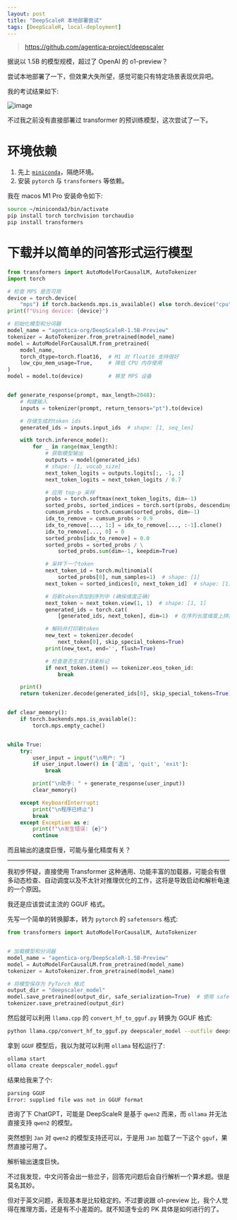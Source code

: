 ```yaml
---
layout: post
title: "DeepScaleR 本地部署尝试"
tags: [DeepScaleR, local-deployment]
---
```


> <https://github.com/agentica-project/deepscaler>

据说以 1.5B 的模型规模，超过了 OpenAI 的 o1-preview？

<!--more-->

尝试本地部署了一下，但效果大失所望，感觉可能只有特定场景表现优异吧。

我的考试结果如下:

![image](https://github.com/user-attachments/assets/f9bbf1fa-ce6b-4b30-8dc7-60752838b84d)

不过我之前没有直接部署过 transformer 的预训练模型，这次尝试了一下。

# 环境依赖

1. 先上 [`miniconda`](https://docs.anaconda.com/miniconda/install/)，隔绝环境。
2. 安装 `pytorch` 与 `transformers` 等依赖。

我在 macos M1 Pro 安装命令如下:

```sh
source ~/miniconda3/bin/activate
pip install torch torchvision torchaudio
pip install transformers
```

# 下载并以简单的问答形式运行模型

```py
from transformers import AutoModelForCausalLM, AutoTokenizer
import torch

# 检查 MPS 是否可用
device = torch.device(
    "mps") if torch.backends.mps.is_available() else torch.device("cpu")
print(f"Using device: {device}")

# 初始化模型和分词器
model_name = "agentica-org/DeepScaleR-1.5B-Preview"
tokenizer = AutoTokenizer.from_pretrained(model_name)
model = AutoModelForCausalLM.from_pretrained(
    model_name,
    torch_dtype=torch.float16,  # M1 对 float16 支持很好
    low_cpu_mem_usage=True,     # 降低 CPU 内存使用
)
model = model.to(device)        # 移至 MPS 设备


def generate_response(prompt, max_length=2048):
    # 构建输入
    inputs = tokenizer(prompt, return_tensors="pt").to(device)

    # 存储生成的token ids
    generated_ids = inputs.input_ids  # shape: [1, seq_len]

    with torch.inference_mode():
        for _ in range(max_length):
            # 获取模型输出
            outputs = model(generated_ids)
            # shape: [1, vocab_size]
            next_token_logits = outputs.logits[:, -1, :]
            next_token_logits = next_token_logits / 0.7

            # 应用 top-p 采样
            probs = torch.softmax(next_token_logits, dim=-1)
            sorted_probs, sorted_indices = torch.sort(probs, descending=True)
            cumsum_probs = torch.cumsum(sorted_probs, dim=-1)
            idx_to_remove = cumsum_probs > 0.9
            idx_to_remove[..., 1:] = idx_to_remove[..., :-1].clone()
            idx_to_remove[..., 0] = 0
            sorted_probs[idx_to_remove] = 0.0
            sorted_probs = sorted_probs / \
                sorted_probs.sum(dim=-1, keepdim=True)

            # 采样下一个token
            next_token_id = torch.multinomial(
                sorted_probs[0], num_samples=1)  # shape: [1]
            next_token = sorted_indices[0, next_token_id]  # shape: [1]

            # 将新token添加到序列中 (确保维度正确)
            next_token = next_token.view(1, 1)  # shape: [1, 1]
            generated_ids = torch.cat(
                [generated_ids, next_token], dim=1)  # 在序列长度维度上拼接

            # 解码并打印新token
            new_text = tokenizer.decode(
                next_token[0], skip_special_tokens=True)
            print(new_text, end='', flush=True)

            # 检查是否生成了结束标记
            if next_token.item() == tokenizer.eos_token_id:
                break

    print()
    return tokenizer.decode(generated_ids[0], skip_special_tokens=True)


def clear_memory():
    if torch.backends.mps.is_available():
        torch.mps.empty_cache()


while True:
    try:
        user_input = input("\n用户: ")
        if user_input.lower() in ['退出', 'quit', 'exit']:
            break

        print("\n助手: " + generate_response(user_input))
        clear_memory()

    except KeyboardInterrupt:
        print("\n程序已终止")
        break
    except Exception as e:
        print(f"\n发生错误: {e}")
        continue
```

而且输出的速度巨慢，可能与量化精度有关？

---

我初步怀疑，直接使用 Transformer 这种通用、功能丰富的加载器，可能会有很多动态检查、自动调度以及不太针对推理优化的工作，这将是导致启动和解析龟速的一个原因。

我还是应该尝试主流的 GGUF 格式。

先写一个简单的转换脚本，转为 `pytorch` 的 `safetensors` 格式:

```python
from transformers import AutoModelForCausalLM, AutoTokenizer


# 加载模型和分词器
model_name = "agentica-org/DeepScaleR-1.5B-Preview"
model = AutoModelForCausalLM.from_pretrained(model_name)
tokenizer = AutoTokenizer.from_pretrained(model_name)

# 将模型保存为 PyTorch 格式
output_dir = "deepscaler_model"
model.save_pretrained(output_dir, safe_serialization=True)  # 使用 safetensors 格式
tokenizer.save_pretrained(output_dir)
```

然后就可以利用 `llama.cpp` 的 `convert_hf_to_gguf.py` 转换为 GGUF 格式:

```sh
python llama.cpp/convert_hf_to_gguf.py deepscaler_model --outfile deepscaler_model.gguf
```

拿到 `GGUF` 模型后，我以为就可以利用 `ollama` 轻松运行了:

```sh
ollama start
ollama create deepscaler_model.gguf
```

结果给我来了个:

```sh
parsing GGUF
Error: supplied file was not in GGUF format
```

咨询了下 ChatGPT，可能是 DeepScaleR 是基于 `qwen2` 而来，而 `ollama` 并无法直接支持 `qwen2` 的模型。

突然想到 `Jan` 对 `qwen2` 的模型支持还可以，于是用 `Jan` 加载了一下这个 `gguf`，果然直接可用了。

解析输出速度巨快。

不过我发现，中文问答会出一些岔子，回答完问题后会自行解析一个算术题。很是莫名其妙。

但对于英文问题，表现基本是比较稳定的。不过要说跟 o1-preview 比，我个人觉得在推理方面，还是有不小差距的。就不知道专业的 PK 具体是如何进行的了。
